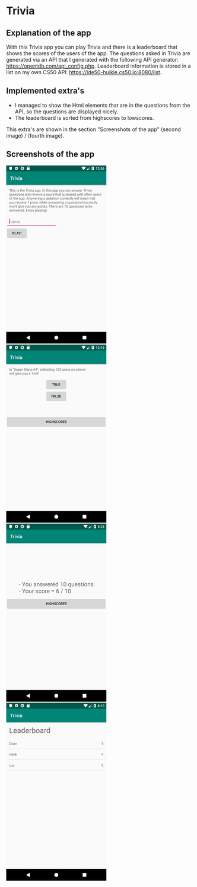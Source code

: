 # Trivia

## Explanation of the app
With this Trivia app you can play Trivia and there is a leaderboard that shows the scores of the users of the app. The questions asked in Trivia are generated via an API that I generated with the following API generator: https://opentdb.com/api_config.php. Leaderboard information is stored in a list on my own CS50 API: https://ide50-huikie.cs50.io:8080/list.

## Implemented extra's
- I managed to show the Html elements that are in the questions from the API, so the questions are displayed nicely.
- The leaderboard is sorted from highscores to lowscores.

This extra's are shown in the section "Screenshots of the app" (second image) / (fourth image).

## Screenshots of the app
![](https://github.com/Huikie/Trivia/blob/master/doc/begin_info.png)
![](https://github.com/Huikie/Trivia/blob/master/doc/question_html_fix.png)
![](https://github.com/Huikie/Trivia/blob/master/doc/score.png)
![](https://github.com/Huikie/Trivia/blob/master/doc/leaderboard.png)

